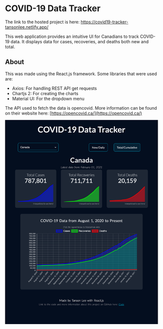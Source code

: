 # COVID-19 Data Tracker

The link to the hosted project is here: https://covid19-tracker-tansonlee.netlify.app/

<!-- https://tansonlee.github.io/covid19-data-tracker/ -->

This web application provides an intuitive UI for Canadians to track COVID-19 data.
It displays data for cases, recoveries, and deaths both new and total.


## About

This was made using the React.js framework. Some libraries that were used are:
* Axios: For handling REST API get requests
* Chartjs 2: For creating the charts
* Material UI: For the dropdown menu

The API used to fetch the data is opencovid. 
More information can be found on their website here: [https://opencovid.ca/](https://opencovid.ca/)

<img src="assets/photo.png" width="800px">
